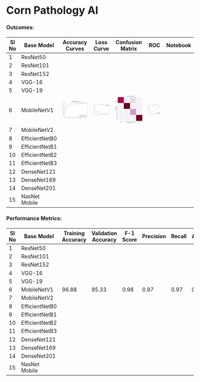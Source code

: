 # Corn Pathology AI


#### Outcomes: 

|Sl No| Base Model |  Accuracy Curves | Loss Curve |Confusion Matrix |ROC|Notebook|
|-----|------------|------------------|------------|-----------------|--|---------|
|1| ResNet50 | | | | | 
|2| ResNet101 | | | | | 
|3| ResNet152 | | | | | 
|4| VGG-16 | | | | | 
|5| VGG-19 | | | | | 
|6| MobileNetV1 |![](assets\mobilenet_v1\accurarcy_curve.png) | ![](assets\mobilenet_v1\loss_curve.png)|![](assets\mobilenet_v1\confusion_matrix.png) |![](assets\mobilenet_v1\ROC.png)| 
|7| MobileNetV2 | | | | | 
|8| EfficientNetB0 | | | | | 
|9| EfficientNetB1 | | | | | 
|10| EfficientNetB2 | | | | | 
|11| EfficientNetB3 | | | | | 
|12| DenseNet121 | | | | | 
|13| DenseNet169 | | | | | 
|14| DenseNet201 | | | | | 
|15| NasNet Mobile| | | | | 



#### Performance Metrics:

|Sl No| Base Model | Training Accuracy | Validation Accuracy | F-1 Score | Precision | Recall | AUC|
|-----|------------|-------------------|---------------------|-----------|-----------|--------|-----|
|1| ResNet50 | | | | | | | |
|2| ResNet101 | | | | | | | |
|3| ResNet152 | | | | | | | |
|4| VGG-16 | | | | | | | |
|5| VGG-19 | | | | | | | |
|6| MobileNetV1 |96.88 |95.33 |0.98 |0.97 | 0.97| 0.98|
|7| MobileNetV2 | | | | | | | |
|8| EfficientNetB0 | | | | | | | |
|9| EfficientNetB1 | | | | | | | ||
|10| EfficientNetB2 | | | | | | | |
|11| EfficientNetB3 | | | | | | | |
|12| DenseNet121 | | | | | | | ||
|13| DenseNet169 | | | | | | | |
|14| DenseNet201 | | | | | | | |
|15| NasNet Mobile| | | | | | | |

